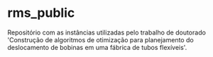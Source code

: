 # rms_public

Repositório com as instâncias utilizadas pelo trabalho de doutorado 'Construção de algoritmos de otimização para planejamento do deslocamento de bobinas em uma fábrica de tubos flexíveis'.
